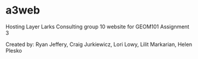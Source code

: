 # a3web
<p> Hosting Layer Larks Consulting group 10 website for GEOM101 Assignment 3</p>
<p> Created by: Ryan Jeffery, Craig Jurkiewicz, Lori Lowy, Lilit Markarian, Helen Plesko</p>
